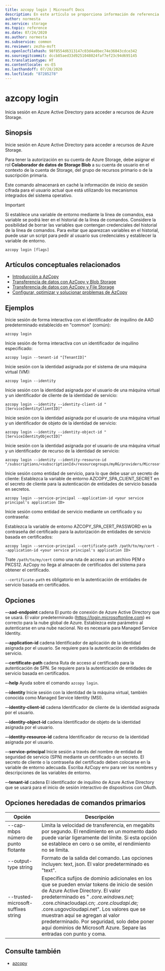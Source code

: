 ```yaml
---
title: azcopy login | Microsoft Docs
description: En este artículo se proporciona información de referencia del comando azcopy login.
author: normesta
ms.service: storage
ms.topic: reference
ms.date: 07/24/2020
ms.author: normesta
ms.subservice: common
ms.reviewer: zezha-msft
ms.openlocfilehash: 98f8554d6313147c03d4a0bec74e36043cdce342
ms.sourcegitcommit: dccb85aed33d9251048024faf7ef23c94d695145
ms.translationtype: HT
ms.contentlocale: es-ES
ms.lasthandoff: 07/28/2020
ms.locfileid: "87285278"
---
```

# <a name="azcopy-login"></a>azcopy login

Inicia sesión en Azure Active Directory para acceder a recursos de Azure Storage.

## <a name="synopsis"></a>Sinopsis

Inicie sesión en Azure Active Directory para acceder a recursos de Azure Storage.

Para tener la autorización en su cuenta de Azure Storage, debe asignar el rol **Colaborador de datos de Storage Blob** a su cuenta de usuario en el contexto de la cuenta de Storage, del grupo de recursos primario o de la suscripción primaria.

Este comando almacenará en caché la información de inicio de sesión cifrada para el usuario actual que está utilizando los mecanismos integrados del sistema operativo.

> [!IMPORTANT]
> Si establece una variable de entorno mediante la línea de comandos, esa variable se podrá leer en el historial de la línea de comandos. Considere la posibilidad de borrar las variables que contengan credenciales del historial de la línea de comandos. Para evitar que aparezcan variables en el historial, puede usar un script para pedir al usuario sus credenciales y establecer la variable de entorno.

```azcopy
azcopy login [flags]
```

## <a name="related-conceptual-articles"></a>Artículos conceptuales relacionados

- [Introducción a AzCopy](storage-use-azcopy-v10.md)
- [Transferencia de datos con AzCopy y Blob Storage](storage-use-azcopy-blobs.md)
- [Transferencia de datos con AzCopy y File Storage](storage-use-azcopy-files.md)
- [Configurar, optimizar y solucionar problemas de AzCopy](storage-use-azcopy-configure.md)

## <a name="examples"></a>Ejemplos

Inicie sesión de forma interactiva con el identificador de inquilino de AAD predeterminado establecido en "common" (común):

```azcopy
azcopy login
```

Inicie sesión de forma interactiva con un identificador de inquilino especificado:

```azcopy
azcopy login --tenant-id "[TenantID]"
```

Inicie sesión con la identidad asignada por el sistema de una máquina virtual (VM):

```azcopy
azcopy login --identity
```

Inicie sesión con la identidad asignada por el usuario de una máquina virtual y un identificador de cliente de la identidad de servicio:
  
```azcopy
azcopy login --identity --identity-client-id "[ServiceIdentityClientID]"
```
 
Inicie sesión con la identidad asignada por el usuario de una máquina virtual y un identificador de objeto de la identidad de servicio:

```azcopy
azcopy login --identity --identity-object-id "[ServiceIdentityObjectID]"
```

Inicie sesión con la identidad asignada por el usuario de una máquina virtual y un identificador de recurso de la identidad de servicio:
 
```azcopy
azcopy login --identity --identity-resource-id "/subscriptions/<subscriptionId>/resourcegroups/myRG/providers/Microsoft.ManagedIdentity/userAssignedIdentities/myID"
```

Inicie sesión como entidad de servicio, para lo que debe usar un secreto de cliente: Establezca la variable de entorno AZCOPY_SPA_CLIENT_SECRET en el secreto de cliente para la autenticación de entidades de servicio basada en secretos.

```azcopy
azcopy login --service-principal --application-id <your service principal's application ID>
```

Inicie sesión como entidad de servicio mediante un certificado y su contraseña:

Establezca la variable de entorno AZCOPY_SPA_CERT_PASSWORD en la contraseña del certificado para la autorización de entidades de servicio basada en certificados:

```azcopy
azcopy login --service-principal --certificate-path /path/to/my/cert --application-id <your service principal's application ID>
```

Trate `/path/to/my/cert` como una ruta de acceso a un archivo PEM o PKCS12. AzCopy no llega al almacén de certificados del sistema para obtener el certificado.

`--certificate-path` es obligatorio en la autenticación de entidades de servicio basada en certificados.

## <a name="options"></a>Opciones

**--aad-endpoint** cadena    El punto de conexión de Azure Active Directory que se usará. El valor predeterminado (https://login.microsoftonline.com) es correcto para la nube global de Azure. Establezca este parámetro al autenticarse en una nube nacional. No es necesaria para Managed Service Identity.

**--application-id** cadena  Identificador de aplicación de la identidad asignada por el usuario. Se requiere para la autenticación de entidades de servicio.

**--certificate-path** cadena  Ruta de acceso al certificado para la autenticación de SPN. Se requiere para la autenticación de entidades de servicio basada en certificados.

**--help**    Ayuda sobre el comando `azcopy login`.

**--identity**   Inicie sesión con la identidad de la máquina virtual, también conocida como Managed Service Identity (MSI).

**--identity-client-id** cadena  Identificador de cliente de la identidad asignada por el usuario.

**--identity-object-id** cadena  Identificador de objeto de la identidad asignada por el usuario.

**--identity-resource-id** cadena  Identificador de recurso de la identidad asignada por el usuario.

**--service-principal**   Inicie sesión a través del nombre de entidad de seguridad de servicio (SPN) mediante un certificado o un secreto. El secreto de cliente o la contraseña del certificado deben colocarse en la variable de entorno adecuada. Escriba AzCopy env para ver los nombres y descripciones de las variables de entorno.

**--tenant-id** cadena   El identificador de inquilino de Azure Active Directory que se usará para el inicio de sesión interactivo de dispositivos con OAuth.

## <a name="options-inherited-from-parent-commands"></a>Opciones heredadas de comandos primarios

|Opción|Descripción|
|---|---|
|--cap-mbps número de punto flotante|Limita la velocidad de transferencia, en megabits por segundo. El rendimiento en un momento dado puede variar ligeramente del límite. Si esta opción se establece en cero o se omite, el rendimiento no se limita.|
|--output-type string|Formato de la salida del comando. Las opciones incluyen: text, json. El valor predeterminado es "text".|
|--trusted-microsoft-suffixes string   |Especifica sufijos de dominio adicionales en los que se pueden enviar tokens de inicio de sesión de Azure Active Directory.  El valor predeterminado es " *.core.windows.net;* .core.chinacloudapi.cn; *.core.cloudapi.de;* .core.usgovcloudapi.net". Los valores que se muestran aquí se agregan al valor predeterminado. Por seguridad, solo debe poner aquí dominios de Microsoft Azure. Separe las entradas con punto y coma.|

## <a name="see-also"></a>Consulte también

- [azcopy](storage-ref-azcopy.md)
